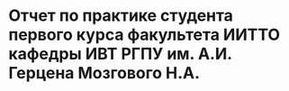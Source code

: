 # Отчет по практике студента первого курса факультета ИИТТО кафедры ИВТ РГПУ им. А.И. Герцена Мозгового Н.А.

